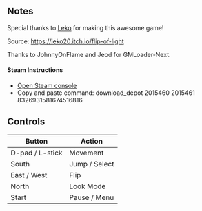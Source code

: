 ## Notes

Special thanks to [Leko](https://thatleko.github.io/) for making this awesome game!

Source: https://leko20.itch.io/flip-of-light

Thanks to JohnnyOnFlame and Jeod for GMLoader-Next.

#### Steam Instructions
* [Open Steam console](steam://open/console)
* Copy and paste command: download_depot 2015460 2015461 8326931581674516816

## Controls

| Button | Action |
|--|--| 
|D-pad / L-stick|Movement|
|South|Jump / Select|
|East / West|Flip|
|North|Look Mode|
|Start|Pause / Menu|


